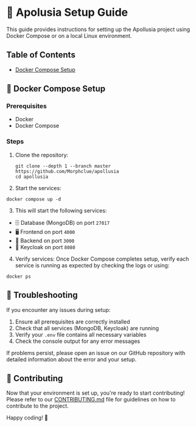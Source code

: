 # 🚀 Apolusia Setup Guide

This guide provides instructions for setting up the Apollusia project using Docker Compose or on a local Linux environment.

## Table of Contents

- [Docker Compose Setup](#-docker-compose-setup)

## 🐳 Docker Compose Setup

### Prerequisites

- Docker
- Docker Compose

### Steps

1. Clone the repository:
    
    ```
    git clone --depth 1 --branch master https://github.com/Morphclue/apollusia 
    cd apollusia
    ```
2. Start the services:

```shellscript
docker compose up -d
```


3. This will start the following services:

- 🗄️ Database (MongoDB) on port `27017`
- 🖥️ Frontend on port `4000`
- 🔧 Backend on port `3000`
- 🔐 Keycloak on port `8080`


4. Verify services:
Once Docker Compose completes setup, verify each service is running as expected by checking the logs or using:

```shellscript
docker ps
```


## 🔧 Troubleshooting

If you encounter any issues during setup:

1. Ensure all prerequisites are correctly installed
2. Check that all services (MongoDB, Keycloak) are running
3. Verify your `.env` file contains all necessary variables
4. Check the console output for any error messages


If problems persist, please open an issue on our GitHub repository with detailed information about the error and your setup.

## 🤝 Contributing

Now that your environment is set up, you're ready to start contributing! Please refer to our [CONTRIBUTING.md](./CONTRIBUTING.md) file for guidelines on how to contribute to the project.

Happy coding! 🎉
